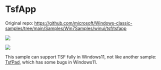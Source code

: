 # TsfApp

Original repo: <https://github.com/microsoft/Windows-classic-samples/tree/main/Samples/Win7Samples/winui/tsf/tsfapp>

![](https://i.postimg.cc/7P0p9yRN/image.png)

![](https://i.postimg.cc/cL42dtLD/image.png)

This sample can support TSF fully in Windows11, not like another sample: [TsfPad](https://github.com/fanlumaster/TsfPad), which has some bugs in Windows11.
